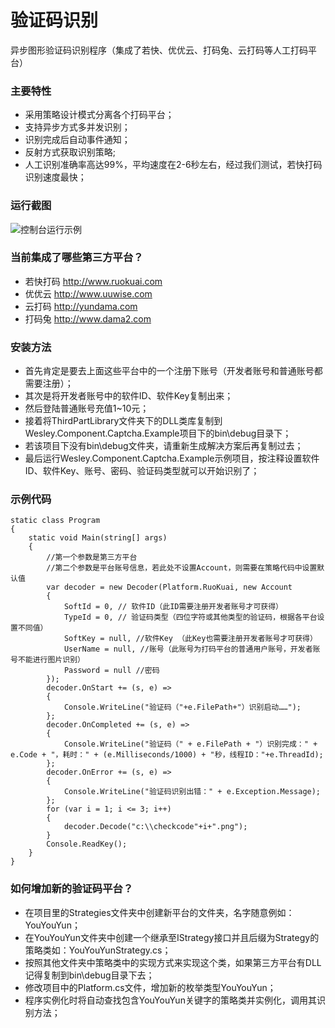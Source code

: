 # 验证码识别

异步图形验证码识别程序（集成了若快、优优云、打码兔、云打码等人工打码平台）


### 主要特性

- 采用策略设计模式分离各个打码平台；
- 支持异步方式多并发识别；
- 识别完成后自动事件通知；
- 反射方式获取识别策略;
- 人工识别准确率高达99%，平均速度在2-6秒左右，经过我们测试，若快打码识别速度最快；


### 运行截图	

![控制台运行示例](https://github.com/coldicelion/Captcha-Recognizer/raw/master/Wesley.Component.Captcha.Example/Resources/running.jpg?raw=true)


### 当前集成了哪些第三方平台？

- 若快打码 [http://www.ruokuai.com ](http://www.ruokuai.com "若快打码")
- 优优云 [http://www.uuwise.com ](http://www.uuwise.com "优优云")
- 云打码 [http://yundama.com ](http://yundama.com "云打码")
- 打码兔 [http://www.dama2.com ](http://www.dama2.com "打码兔")


### 安装方法

- 首先肯定是要去上面这些平台中的一个注册下账号（开发者账号和普通账号都需要注册）；
- 其次是将开发者账号中的软件ID、软件Key复制出来；
- 然后登陆普通账号充值1~10元；
- 接着将ThirdPartLibrary文件夹下的DLL类库复制到Wesley.Component.Captcha.Example项目下的bin\debug目录下；
- 若该项目下没有bin\debug文件夹，请重新生成解决方案后再复制过去；
- 最后运行Wesley.Component.Captcha.Example示例项目，按注释设置软件ID、软件Key、账号、密码、验证码类型就可以开始识别了；


### 示例代码
	static class Program
    {
        static void Main(string[] args)
        {
            //第一个参数是第三方平台
            //第二个参数是平台账号信息，若此处不设置Account，则需要在策略代码中设置默认值
            var decoder = new Decoder(Platform.RuoKuai, new Account
            {
                SoftId = 0, // 软件ID（此ID需要注册开发者账号才可获得）
                TypeId = 0, // 验证码类型（四位字符或其他类型的验证码，根据各平台设置不同值）
                SoftKey = null, //软件Key （此Key也需要注册开发者账号才可获得）
                UserName = null, //账号（此账号为打码平台的普通用户账号，开发者账号不能进行图片识别）
                Password = null //密码
            });
            decoder.OnStart += (s, e) =>
            {
                Console.WriteLine("验证码（"+e.FilePath+"）识别启动……");
            };
            decoder.OnCompleted += (s, e) =>
            {
                Console.WriteLine("验证码（" + e.FilePath + "）识别完成：" + e.Code + "，耗时：" + (e.Milliseconds/1000) + "秒，线程ID："+e.ThreadId);
            };
            decoder.OnError += (s, e) =>
            {
                Console.WriteLine("验证码识别出错：" + e.Exception.Message);
            };
            for (var i = 1; i <= 3; i++)
            {
                decoder.Decode("c:\\checkcode"+i+".png");
            }
            Console.ReadKey();
        }
	}
	


### 如何增加新的验证码平台？

- 在项目里的Strategies文件夹中创建新平台的文件夹，名字随意例如：YouYouYun；
- 在YouYouYun文件夹中创建一个继承至IStrategy接口并且后缀为Strategy的策略类如：YouYouYunStrategy.cs；
- 按照其他文件夹中策略类中的实现方式来实现这个类，如果第三方平台有DLL记得复制到bin\debug目录下去；
- 修改项目中的Platform.cs文件，增加新的枚举类型YouYouYun；
- 程序实例化时将自动查找包含YouYouYun关键字的策略类并实例化，调用其识别方法；



